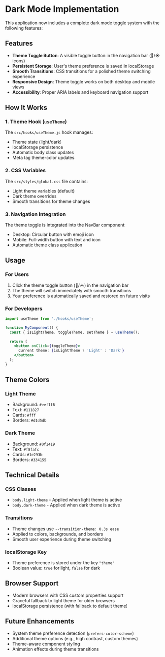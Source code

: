 # Dark Mode Implementation

This application now includes a complete dark mode toggle system with the following features:

## Features

- **Theme Toggle Button**: A visible toggle button in the navigation bar (🌙/☀️ icons)
- **Persistent Storage**: User's theme preference is saved in localStorage
- **Smooth Transitions**: CSS transitions for a polished theme switching experience
- **Responsive Design**: Theme toggle works on both desktop and mobile views
- **Accessibility**: Proper ARIA labels and keyboard navigation support

## How It Works

### 1. Theme Hook (`useTheme`)
The `src/hooks/useTheme.js` hook manages:
- Theme state (light/dark)
- localStorage persistence
- Automatic body class updates
- Meta tag theme-color updates

### 2. CSS Variables
The `src/styles/global.css` file contains:
- Light theme variables (default)
- Dark theme overrides
- Smooth transitions for theme changes

### 3. Navigation Integration
The theme toggle is integrated into the NavBar component:
- Desktop: Circular button with emoji icon
- Mobile: Full-width button with text and icon
- Automatic theme class application

## Usage

### For Users
1. Click the theme toggle button (🌙/☀️) in the navigation bar
2. The theme will switch immediately with smooth transitions
3. Your preference is automatically saved and restored on future visits

### For Developers
```jsx
import useTheme from './hooks/useTheme';

function MyComponent() {
  const { isLightTheme, toggleTheme, setTheme } = useTheme();
  
  return (
    <button onClick={toggleTheme}>
      Current theme: {isLightTheme ? 'Light' : 'Dark'}
    </button>
  );
}
```

## Theme Colors

### Light Theme
- Background: `#eef1f6`
- Text: `#111827`
- Cards: `#fff`
- Borders: `#d1d5db`

### Dark Theme
- Background: `#0f1419`
- Text: `#f8fafc`
- Cards: `#1e293b`
- Borders: `#334155`

## Technical Details

### CSS Classes
- `body.light-theme` - Applied when light theme is active
- `body.dark-theme` - Applied when dark theme is active

### Transitions
- Theme changes use `--transition-theme: 0.3s ease`
- Applied to colors, backgrounds, and borders
- Smooth user experience during theme switching

### localStorage Key
- Theme preference is stored under the key `"theme"`
- Boolean value: `true` for light, `false` for dark

## Browser Support

- Modern browsers with CSS custom properties support
- Graceful fallback to light theme for older browsers
- localStorage persistence (with fallback to default theme)

## Future Enhancements

- System theme preference detection (`prefers-color-scheme`)
- Additional theme options (e.g., high contrast, custom themes)
- Theme-aware component styling
- Animation effects during theme transitions
